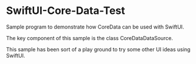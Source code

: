 # SwiftUI-Core-Data-Test
Sample program to demonstrate how CoreData can be used with SwiftUI.

The key component of this sample is the class CoreDataDataSource.

This sample has been sort of a play ground to try some other UI ideas using SwiftUI.
